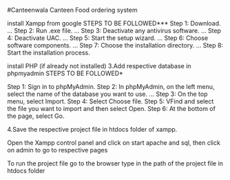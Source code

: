 #Canteenwala
Canteen Food ordering system

install Xampp from google
STEPS TO BE FOLLOWED*** Step 1: Download. ... Step 2: Run .exe file. ... Step 3: Deactivate any antivirus software. ... Step 4: Deactivate UAC. ... Step 5: Start the setup wizard. ... Step 6: Choose software components. ... Step 7: Choose the installation directory. ... Step 8: Start the installation process.

install PHP (if already not installed)
3.Add respective database in phpmyadmin STEPS TO BE FOLLOWED*

Step 1: Sign in to phpMyAdmin. Step 2: In phpMyAdmin, on the left menu, select the name of the database you want to use. ... Step 3: On the top menu, select Import. Step 4: Select Choose file. Step 5: VFind and select the file you want to import and then select Open. Step 6: At the bottom of the page, select Go.

4.Save the respective project file in htdocs folder of xampp.

Open the Xampp control panel and click on start apache and sql, then click on admin to go to respective pages

To run the project file go to the browser type in the path of the project file in htdocs folder
